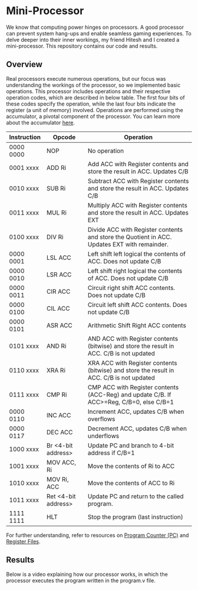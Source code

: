# Mini-Processor

We know that computing power hinges on processors. A good processor can prevent system hang-ups and enable seamless gaming experiences. To delve deeper into their inner workings, my friend Hitesh and I created a mini-processor. This repository contains our code and results.

## Overview

Real processors execute numerous operations, but our focus was understanding the workings of the processor, so we implemented basic operations. This processor includes operations and their respective operation codes, which are described in below table. The first four bits of these codes specify the operation, while the last four bits indicate the register (a unit of memory) involved. Operations are performed using the accumulator, a pivotal component of the processor. You can learn more about the accumulator [here](https://www.studysmarter.co.uk/explanations/computer-science/computer-organisation-and-architecture/accumulator/#:~:text=An%20accumulator%20functions%20as%20a,main%20memory%20or%20another%20register.).

| Instruction | Opcode | Operation          |
|-------------|--------|--------------------|
| 0000 0000   | NOP    | No operation       |                                                  
| 0001 xxxx   | ADD Ri | Add ACC with Register contents and store the result in ACC. Updates C/B | 
| 0010 xxxx   | SUB Ri | Subtract ACC with Register contents and store the result in ACC. Updates C/B | 
| 0011 xxxx   | MUL Ri | Multiply ACC with Register contents and store the result in ACC. Updates EXT | 
| 0100 xxxx   | DIV Ri | Divide ACC with Register contents and store the Quotient in ACC. Updates EXT with remainder. | 
| 0000 0001   | LSL ACC| Left shift left logical the contents of ACC. Does not update C/B | 
| 0000 0010   | LSR ACC| Left shift right logical the contents of ACC. Does not update C/B | 
| 0000 0011   | CIR ACC| Circuit right shift ACC contents. Does not update C/B | 
| 0000 0100   | CIL ACC| Circuit left shift ACC contents. Does not update C/B | 
| 0000 0101   | ASR ACC| Arithmetic Shift Right ACC contents | 
| 0101 xxxx   | AND Ri | AND ACC with Register contents (bitwise) and store the result in ACC. C/B is not updated | 
| 0110 xxxx   | XRA Ri | XRA ACC with Register contents (bitwise) and store the result in ACC. C/B is not updated | 
| 0111 xxxx   | CMP Ri | CMP ACC with Register contents (ACC-Reg) and update C/B. If ACC>=Reg, C/B=0, else C/B=1 | 
| 0000 0110   | INC ACC| Increment ACC, updates C/B when overflows | 
| 0000 0117   | DEC ACC| Decrement ACC, updates C/B when underflows | 
| 1000 xxxx   | Br <4-bit address> | Update PC and branch to 4-bit address if C/B=1 | 
| 1001 xxxx   | MOV ACC, Ri | Move the contents of Ri to ACC | 
| 1010 xxxx   | MOV Ri, ACC | Move the contents of ACC to Ri | 
| 1011 xxxx   | Ret <4-bit address> | Update PC and return to the called program. | 
| 1111 1111   | HLT    | Stop the program (last instruction) | 

For further understanding, refer to resources on [Program Counter (PC)](https://en.wikipedia.org/wiki/Program_counter#:~:text=The%20program%20counter%20(PC)%2C,computer%20is%20in%20its%20program) and [Register Files](https://en.wikipedia.org/wiki/Register_file#:~:text=A%20register%20file%20is%20an,functional%20units%20on%20the%20chip.).


## Results

Below is a video explaining how our processor works, in which the processor executes the program written in the program.v file.
